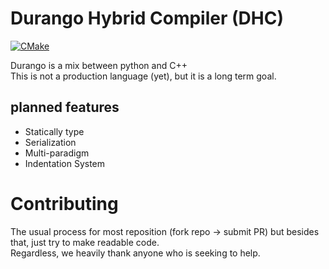 # Durango Hybrid Compiler (DHC)
[![CMake](https://github.com/AlkalineTechnologies/durango/actions/workflows/cmake.yml/badge.svg)](https://github.com/AlkalineTechnologies/durango/actions/workflows/cmake.yml)

Durango is a mix between python and C++ <br>
This is not a production language (yet), but it is a long term goal. 

## planned features
+ Statically type
+ Serialization
+ Multi-paradigm
+ Indentation System

# Contributing
The usual process for most reposition (fork repo -> submit PR)
but besides that, just try to make readable code. <br>
Regardless, we heavily thank anyone who is seeking to help.